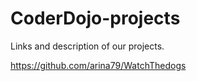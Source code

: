 # CoderDojo-projects
Links and description of our projects.



https://github.com/arina79/WatchThedogs


